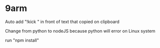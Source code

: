 # 9arm

Auto add "!kick " in front of text that copied on clipboard 

Change from python to nodeJS because python will error on Linux system

run "npm install"
